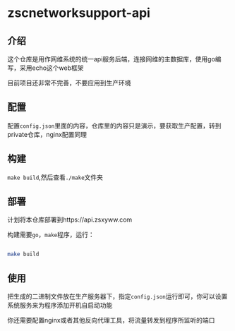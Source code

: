 # zscnetworksupport-api
## 介绍
这个仓库是用作网维系统的统一api服务后端，连接网维的主数据库，使用go编写，采用echo这个web框架

目前项目还非常不完善，不要应用到生产环境
## 配置
配置`config.json`里面的内容，仓库里的内容只是演示，要获取生产配置，转到private仓库，nginx配置同理

## 构建
`make build`,然后查看`./make`文件夹
## 部署
计划将本仓库部署到https://api.zsxyww.com

构建需要`go`，`make`程序，运行：

```sh

make build

```

## 使用
把生成的二进制文件放在生产服务器下，指定`config.json`运行即可，你可以设置系统服务来为程序添加开机自启动功能

你还需要配置nginx或者其他反向代理工具，将流量转发到程序所监听的端口

